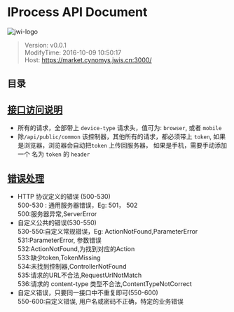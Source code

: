 IProcess API Document
==================
![jwi-logo](http://www.jwis.cn/web_file/images/logo2.png "jwi-logo")  
> Version: v0.0.1  
ModifyTime: 2016-10-09 10:50:17  
Host:
https://market.cynomys.jwis.cn:3000/  

## 目录


[接口访问说明](#)
-----------------------
* 所有的请求，全部带上 `device-type` 请求头，值可为: `browser`, 或者 `mobile`
* 除`/api/public/common` 该控制器，其他所有的请求，都必须带上 `token`, 如果是浏览器，浏览器会自动把`token` 上传回服务器， 如果是手机，需要手动添加 一个 名为 `token` 的 `header`

[错误处理](#)
------------------------
* HTTP 协议定义的错误 (500-530)  
  500-530 : 通用服务器错误，Eg: 501， 502  
  500:服务器异常,ServerError  
* 自定义公共的错误(530-550)  
  530-550:自定义常规错误，Eg: ActionNotFound,ParameterError  
  531:ParameterError, 参数错误  
  532:ActionNotFound,为找到对应的Action  
  533:缺少token,TokenMissing  
  534:未找到控制器,ControllerNotFound  
  535:请求的URL不合法,RequestUrlNotMatch  
  536:请求的 content-type 类型不合法,ContentTypeNotCorrect  
* 自定义错误，只要同一接口中不重复即可(550-600)  
  550-600:自定义错误, 用户名或密码不正确，特定的业务错误  


